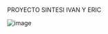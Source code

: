 PROYECTO SINTESI IVAN Y ERIC

![image](https://github.com/user-attachments/assets/7e9c1b9c-687e-4292-a1b5-5cc22367ee6c)



